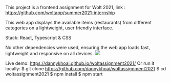 This project is a frontend assignment for Wolt 2021, link : https://github.com/woltapp/summer2021-internship

This web app displays the available items (restaurants) from different categories on a lightweight, user friendly interface.

Stack: React, Typescript & CSS

No other dependencies were used, ensuring the web app loads fast, lightweight and responsive on all devices.
![](demo.gif)

Live demo: https://dannykhoai.github.io/woltassignment2021/
Or run it locally:
  $ git clone https://github.com/dannykhoai/woltassignment2021
  $ cd woltassignment2021
  $ npm install
  $ npm start
